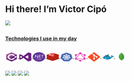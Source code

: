 # Hi there! I’m Victor Cipó

<div>
  <a href="https://github.com/victorcipo">
  <img height="180em" src="https://github-readme-stats.vercel.app/api?username=victorcipo&show_icons=true&theme=dracula&include_all_commits=true&count_private=true"/>
  <!--<img height="180em" src="https://github-readme-stats.vercel.app/api/top-langs/?username=victorcipo&layout=compact&langs_count=7&theme=dracula"/>-->
</div>
  
##
  
### Technologies I use in my day
  
 <div style="display: inline_block"><br>
   <img align="center" alt="csharp" height="30" width="40" src="https://github.com/devicons/devicon/blob/master/icons/csharp/csharp-original.svg">
   <img align="center" alt="visualstudio" height="30" width="40" src="https://github.com/devicons/devicon/blob/master/icons/visualstudio/visualstudio-plain.svg">
   <img align="center" alt="dotnetcore" height="30" width="40" src="https://github.com/devicons/devicon/blob/master/icons/dotnetcore/dotnetcore-original.svg">
   <img align="center" alt="redis" height="30" width="40" src="https://github.com/devicons/devicon/blob/master/icons/redis/redis-original.svg">
   <img align="center" alt="kubernetes" height="30" width="40" src="https://github.com/devicons/devicon/blob/master/icons/kubernetes/kubernetes-plain.svg">
   <img align="center" alt="graphql" height="30" width="40" src="https://github.com/devicons/devicon/blob/master/icons/graphql/graphql-plain.svg">
   <img align="center" alt="git" height="30" width="40" src="https://github.com/devicons/devicon/blob/master/icons/git/git-original.svg">
   <img align="center" alt="docker" height="30" width="40" src="https://github.com/devicons/devicon/blob/master/icons/docker/docker-original.svg">
   <img align="center" alt="mongodb" height="30" width="40" src="https://github.com/devicons/devicon/blob/master/icons/mongodb/mongodb-original.svg">
</div>
  
 ##

<div>
  <a href="https://www.linkedin.com/in/victor-torrezani-cipo/" target="_blank"><img src="https://img.shields.io/badge/LinkedIn-0077B5?style=for-the-badge&logo=linkedin&logoColor=white" target="_blank"></a>
  <a href="https://api.whatsapp.com/send?phone=5516981145859&text=Olá%20Vi%20e%20gostaria%20de%20conversar%20contigo!" target="_blank"><img src="https://img.shields.io/badge/WhatsApp-25D366?style=for-the-badge&logo=whatsapp&logoColor=white" target="_blank"></a>
  <a href="https://www.instagram.com/victor.cipo/" target="_blank"><img src="https://img.shields.io/badge/Instagram-E4405F?style=for-the-badge&logo=instagram&logoColor=white" target="_blank"></a>
  <a href="mailto:victor.cipo@outlook.com" target="_blank"><img src="https://img.shields.io/badge/Microsoft_Outlook-0078D4?style=for-the-badge&logo=microsoft-outlook&logoColor=white" target="_blank"></a>
</div>
  
<!--
**victorcipo/victorcipo** is a ✨ _special_ ✨ repository because its `README.md` (this file) appears on your GitHub profile.

Here are some ideas to get you started:

- 🔭 I’m currently working on ...
- 🌱 I’m currently learning ...
- 👯 I’m looking to collaborate on ...
- 🤔 I’m looking for help with ...
- 💬 Ask me about ...
- 📫 How to reach me: ...
- 😄 Pronouns: ...
- ⚡ Fun fact: ...
-->
